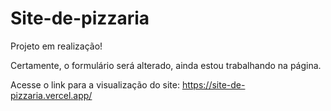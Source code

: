 # Site-de-pizzaria

 Projeto em realização!

 Certamente, o formulário será alterado, ainda estou trabalhando na página.

 Acesse o link para a visualização do site: https://site-de-pizzaria.vercel.app/
